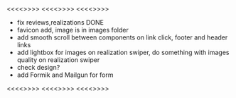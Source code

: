 <<<<<TODO>>>>>
<<<<<TODO>>>>>
<<<<<TODO>>>>>

- fix reviews,realizations DONE
- favicon add, image is in images folder
- add smooth scroll between components on link click, footer and header links
- add lightbox for images on realization swiper, do something with images quality on realization swiper
- check design?
- add Formik and Mailgun for form

<<<<<TODO>>>>>
<<<<<TODO>>>>>
<<<<<TODO>>>>>